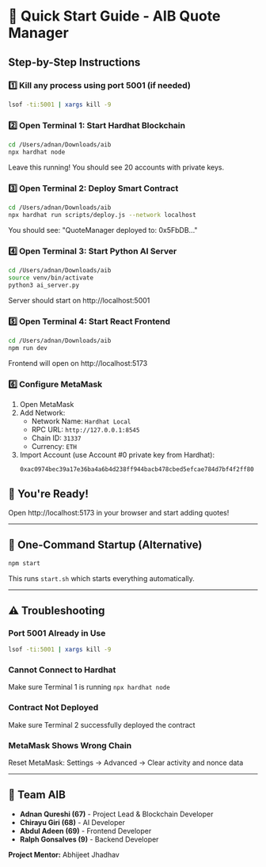 # 🚀 Quick Start Guide - AIB Quote Manager

## Step-by-Step Instructions

### 1️⃣ **Kill any process using port 5001 (if needed)**
```bash
lsof -ti:5001 | xargs kill -9
```

### 2️⃣ **Open Terminal 1: Start Hardhat Blockchain**
```bash
cd /Users/adnan/Downloads/aib
npx hardhat node
```
Leave this running! You should see 20 accounts with private keys.

### 3️⃣ **Open Terminal 2: Deploy Smart Contract**
```bash
cd /Users/adnan/Downloads/aib
npx hardhat run scripts/deploy.js --network localhost
```
You should see: "QuoteManager deployed to: 0x5FbDB..."

### 4️⃣ **Open Terminal 3: Start Python AI Server**
```bash
cd /Users/adnan/Downloads/aib
source venv/bin/activate
python3 ai_server.py
```
Server should start on http://localhost:5001

### 5️⃣ **Open Terminal 4: Start React Frontend**
```bash
cd /Users/adnan/Downloads/aib
npm run dev
```
Frontend will open on http://localhost:5173

### 6️⃣ **Configure MetaMask**
1. Open MetaMask
2. Add Network:
   - Network Name: `Hardhat Local`
   - RPC URL: `http://127.0.0.1:8545`
   - Chain ID: `31337`
   - Currency: `ETH`
3. Import Account (use Account #0 private key from Hardhat):
   ```
   0xac0974bec39a17e36ba4a6b4d238ff944bacb478cbed5efcae784d7bf4f2ff80
   ```

## 🎉 You're Ready!
Open http://localhost:5173 in your browser and start adding quotes!

---

## 🔧 One-Command Startup (Alternative)
```bash
npm start
```
This runs `start.sh` which starts everything automatically.

---

## ⚠️ Troubleshooting

### Port 5001 Already in Use
```bash
lsof -ti:5001 | xargs kill -9
```

### Cannot Connect to Hardhat
Make sure Terminal 1 is running `npx hardhat node`

### Contract Not Deployed
Make sure Terminal 2 successfully deployed the contract

### MetaMask Shows Wrong Chain
Reset MetaMask: Settings → Advanced → Clear activity and nonce data

---

## 👥 Team AIB
- **Adnan Qureshi (67)** - Project Lead & Blockchain Developer
- **Chirayu Giri (68)** - AI Developer  
- **Abdul Adeen (69)** - Frontend Developer
- **Ralph Gonsalves (9)** - Backend Developer

**Project Mentor:** Abhijeet Jhadhav
